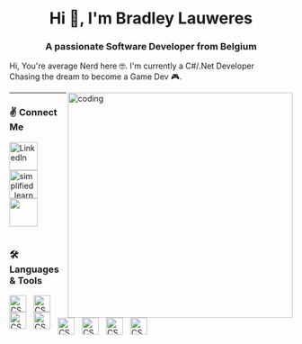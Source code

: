 <h1 align="center">Hi 👋, I'm Bradley Lauweres</h1>
<h3 align="center">A passionate Software Developer from Belgium</h3>

Hi, You're average Nerd here 🤓. I'm currently a C#/.Net Developer  
Chasing the dream to become a Game Dev 🎮.

<img align="right" alt="coding" width="400" src="https://media.giphy.com/media/Qkbm4jGMam7PfdWzHM/giphy.gif" />

---
### ✌ Connect Me
<p align="left">
<a href="https://www.linkedin.com/in/bradley-lauweres-b00921239/" target="blank"><img align="center" src="https://cdn.jsdelivr.net/gh/devicons/devicon/icons/linkedin/linkedin-original.svg" alt="LinkedIn" height="50" width="50" /></a>
<a href="https://www.instagram.com/katqinxd/r" target="blank"><img align="center" src="https://raw.githubusercontent.com/rahuldkjain/github-profile-readme-generator/master/src/images/icons/Social/instagram.svg" alt="simplified_learner" height="50" width="50" /></a>
<a href="https://www.facebook.com/bradley.lauweres.9/" target="blank"><img align="center" src="https://cdn.jsdelivr.net/gh/devicons/devicon/icons/facebook/facebook-plain.svg" height="50" width="50" /></a>
</p>

#

### 🛠 Languages & Tools
<img align="left" alt="CSharp" width="30px" style="padding-right:10px;" src="https://cdn.jsdelivr.net/gh/devicons/devicon/icons/csharp/csharp-line.svg">
<img align="left" alt="CSharp" width="30px" style="padding-right:10px;" src="https://cdn.jsdelivr.net/gh/devicons/devicon/icons/unity/unity-original-wordmark.svg">
<img align="left" alt="CSharp" width="30px" style="padding-right:10px;" src="https://cdn.jsdelivr.net/gh/devicons/devicon/icons/dotnetcore/dotnetcore-original.svg">
<img align="left" alt="CSharp" width="30px" style="padding-right:10px;" src="https://cdn.jsdelivr.net/gh/devicons/devicon/icons/javascript/javascript-plain.svg">
<img align="left" alt="CSharp" width="30px" style="padding-right:10px;" src="https://cdn.jsdelivr.net/gh/devicons/devicon/icons/cplusplus/cplusplus-original.svg">
<img align="left" alt="CSharp" width="30px" style="padding-right:10px;" src="https://cdn.jsdelivr.net/gh/devicons/devicon/icons/unrealengine/unrealengine-original-wordmark.svg">
<img align="left" alt="CSharp" width="30px" style="padding-right:10px;" src="https://cdn.jsdelivr.net/gh/devicons/devicon/icons/git/git-original.svg">
<img align="left" alt="CSharp" width="30px" style="padding-right:10px;" src="https://cdn.jsdelivr.net/gh/devicons/devicon/icons/github/github-original.svg">
<br/>

#

<!--
**BradleyLauweres/BradleyLauweres** is a ✨ _special_ ✨ repository because its `README.md` (this file) appears on your GitHub profile.

Here are some ideas to get you started:

- 🔭 I’m currently working on ...
- 🌱 I’m currently learning C++
- 💬 Ask me about ...
- 📫 How to reach me: ...
- 😄 Pronouns: ...
- ⚡ Fun fact: ...
-->
